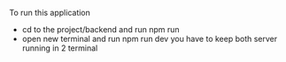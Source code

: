 To run this application 
- cd to the project/backend and run 
	npm run 
- open new terminal and run 
	npm run dev
you have to keep both server running in 2 terminal 